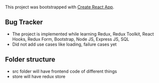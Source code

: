 This project was bootstrapped with [Create React App](https://github.com/facebook/create-react-app).

## Bug Tracker

-  The project is implemented while learning Redux, Redux Toolkit, React Hooks, Redux Form, Bootstrap, Node JS, Express JS, SQL
-  Did not add use cases like loading, failure cases yet

## Folder structure

-  src folder will have frontend code of different things
-  store will have redux store
